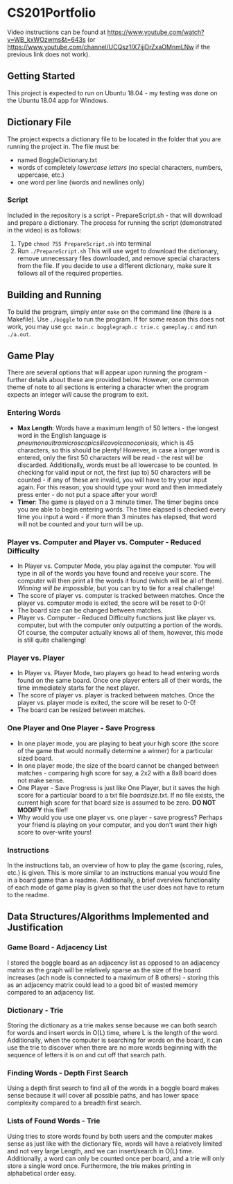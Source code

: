 # CS201Portfolio

Video instructions can be found at https://www.youtube.com/watch?v=WB_kxWOzwms&t=643s (or  https://www.youtube.com/channel/UCQsz1IX7ijjDrZxaOMnmLNw if the previous link does not work).

## Getting Started
This project is expected to run on Ubuntu 18.04 - my testing was done on the Ubuntu 18.04 app for Windows.

## Dictionary File
The project expects a dictionary file to be located in the folder that you are running the project in.
The file must be:
  - named BoggleDictionary.txt
  - words of completely *lowercase letters* (no special characters, numbers, uppercase, etc.)
  - one word per line (words and newlines only)

### Script
Included in the repository is a script - PrepareScript.sh - that will download and prepare a dictionary.
The process for running the script (demonstrated in the video) is as follows:
  1. Type `chmod 755 PrepareScript.sh` into terminal
  2. Run `./PrepareScript.sh`
This will use wget to download the dictionary, remove unnecessary files downloaded, and remove special characters from the file.
If you decide to use a different dictionary, make sure it follows all of the required properties.

## Building and Running

To build the program, simply enter `make` on the command line (there is a Makefile). Use `./boggle` to run the program.
If for some reason this does not work, you may use `gcc main.c bogglegraph.c trie.c gameplay.c` and run `./a.out`.

## Game Play

There are several options that will appear upon running the program - further details about these are provided below.
However, one common theme of note to all sections is entering a character when the program expects an integer
*will* cause the program to exit.

### Entering Words
  - **Max Length**: Words have a maximum length of 50 letters - the longest word in the English language is *pneumonoultramicroscopicsilicovolcanoconiosis*,
    which is 45 characters, so this should be plenty! However, in case a longer word is entered, only the first 50 characters will be read - the rest will be
    discarded. Additionally, words must be all lowercase to be counted. In checking for valid input or not, the first (up to) 50 characters will be counted - if
    any of these are invalid, you will have to try your input again. For this reason, you should type your word and then immediately press enter - do not put a space
    after your word!
  - **Timer**: The game is played on a 3 minute timer. The timer begins once you are able to begin entering words. The time elapsed is checked every time you
    input a word - if more than 3 minutes has elapsed, that word will not be counted and your turn will be up.

### Player vs. Computer and Player vs. Computer - Reduced Difficulty
  - In Player vs. Computer Mode, you play against the computer. You will type in all of the words you have found and receive your score.
    The computer will then print all the words it found (which will be all of them). *Winning will be impossible*, but you can try to tie for a real challenge!
  - The score of player vs. computer is tracked between matches. Once the player vs. computer mode is exited, the score will be reset to 0-0!
  - The board size can be changed between matches.
  - Player vs. Computer - Reduced Difficulty functions just like player vs. computer, but with the computer only outputting a portion of the words. Of course,
    the computer actually knows all of them, however, this mode is still quite challenging!

### Player vs. Player
  - In Player vs. Player Mode, two players go head to head entering words found on the same board. Once one player enters all of their words, the time immediately
    starts for the next player.
  - The score of player vs. player is tracked between matches. Once the player vs. player mode is exited, the score will be reset to 0-0!
  - The board can be resized between matches.

### One Player and One Player - Save Progress
  - In one player mode, you are playing to beat your high score (the score of the game that would normally determine a winner) for a particular sized board.
  - In one player mode, the size of the board cannot be changed between matches - comparing high score for say, a 2x2 with a 8x8 board does not make sense.
  - One Player - Save Progress is just like One Player, but it saves the high score for a particular board to a txt file *boardsize*.txt. If no file exists,
    the current high score for that board size is assumed to be zero. **DO NOT MODIFY** this file!!
  - Why would you use one player vs. one player - save progress? Perhaps your friend is playing on your computer, and you don't want their high score to over-write
    yours!

### Instructions
In the instructions tab, an overview of how to play the game (scoring, rules, etc.) is given. This is more similar to an instructions manual you would fine in a
board game than a readme. Additionally, a brief overview functionality of each mode of game play is given so that the user does not have to return to the readme.

## Data Structures/Algorithms Implemented and Justification

### Game Board - Adjacency List
I stored the boggle board as an adjacency list as opposed to an adjacency matrix as the graph will be relatively sparse as the size of the board increases (ach node is connected to a maximum of 8 others) - storing this as an adjacency matrix could lead to a good bit of wasted memory compared to an adjacency list.

### Dictionary - Trie
Storing the dictionary as a trie makes sense because we can both search for words and insert words in O(L) time, where L is the length of the word. Additionally, when the computer is searching for words on the board, it can use the trie to discover when there are no more words beginning with the sequence of letters it is on and cut off that search path.

### Finding Words - Depth First Search
Using a depth first search to find all of the words in a boggle board makes sense because it will cover all possible paths, and has lower space complexity compared to a
breadth first search.


### Lists of Found Words - Trie
Using tries to store words found by both users and the computer makes sense as just like with the dictionary file, words will have a relatively limited and not very large Length, and we can insert/search in O(L) time.
Additionally, a word can only be counted once per board, and a trie will only store a single word once. Furthermore, the trie makes printing in alphabetical order easy.
